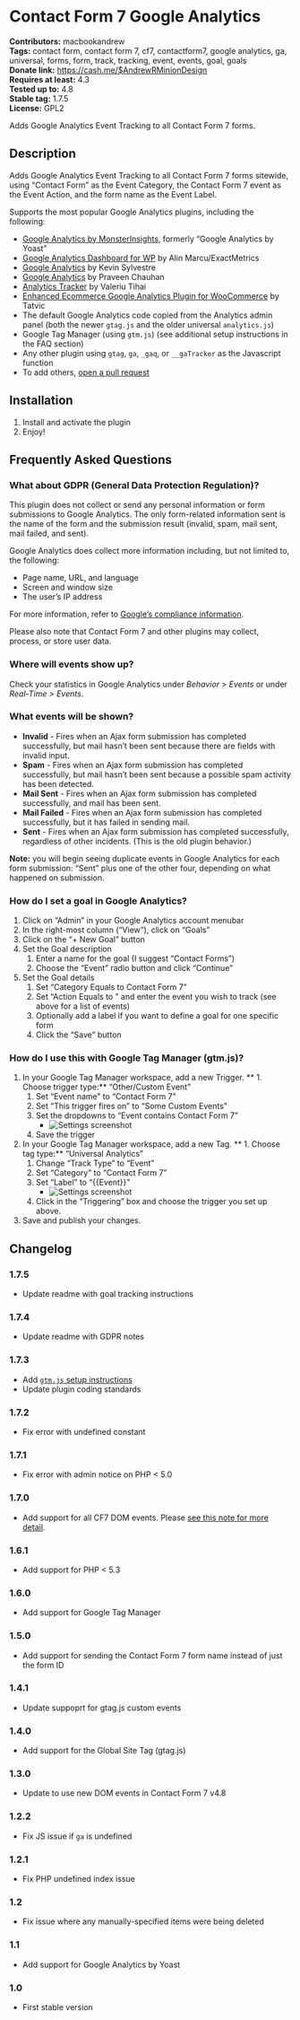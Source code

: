 # Contact Form 7 Google Analytics #
**Contributors:** macbookandrew  
**Tags:** contact form, contact form 7, cf7, contactform7, google analytics, ga, universal, forms, form, track, tracking, event, events, goal, goals  
**Donate link:** https://cash.me/$AndrewRMinionDesign  
**Requires at least:** 4.3  
**Tested up to:** 4.8  
**Stable tag:** 1.7.5  
**License:** GPL2  

Adds Google Analytics Event Tracking to all Contact Form 7 forms.

## Description ##
Adds Google Analytics Event Tracking to all Contact Form 7 forms sitewide, using “Contact Form” as the Event Category, the Contact Form 7 event as the Event Action, and the form name as the Event Label.

Supports the most popular Google Analytics plugins, including the following:

- [Google Analytics by MonsterInsights](https://wordpress.org/plugins/google-analytics-for-wordpress/), formerly “Google Analytics by Yoast”
- [Google Analytics Dashboard for WP](https://wordpress.org/plugins/google-analytics-dashboard-for-wp/) by Alin Marcu/ExactMetrics
- [Google Analytics](https://wordpress.org/plugins/googleanalytics/) by Kevin Sylvestre
- [Google Analytics](https://wordpress.org/plugins/pc-google-analytics/) by Praveen Chauhan
- [Analytics Tracker](https://wordpress.org/plugins/analytics-tracker/) by Valeriu Tihai
- [Enhanced Ecommerce Google Analytics Plugin for WooCommerce](https://wordpress.org/plugins/enhanced-e-commerce-for-woocommerce-store/) by Tatvic
- The default Google Analytics code copied from the Analytics admin panel (both the newer `gtag.js` and the older universal `analytics.js`)
- Google Tag Manager (using `gtm.js`) (see additional setup instructions in the FAQ section)
- Any other plugin using `gtag`, `ga`, `_gaq`, or `__gaTracker` as the Javascript function
- To add others, [open a pull request](https://github.com/macbookandrew/cf7-google-analytics)

## Installation ##
1. Install and activate the plugin
1. Enjoy!

## Frequently Asked Questions ##

### What about GDPR (General Data Protection Regulation)? ###

This plugin does not collect or send any personal information or form submissions to Google Analytics. The only form-related information sent is the name of the form and the submission result (invalid, spam, mail sent, mail failed, and sent).

Google Analytics does collect more information including, but not limited to, the following:

- Page name, URL, and language
- Screen and window size
- The user’s IP address

For more information, refer to [Google’s compliance information](https://privacy.google.com/businesses/compliance/#?modal_active=none).

Please also note that Contact Form 7 and other plugins may collect, process, or store user data.

### Where will events show up? ###

Check your statistics in Google Analytics under *Behavior > Events* or under *Real-Time > Events*.

### What events will be shown? ###

- **Invalid** - Fires when an Ajax form submission has completed successfully, but mail hasn’t been sent because there are fields with invalid input.
- **Spam** - Fires when an Ajax form submission has completed successfully, but mail hasn’t been sent because a possible spam activity has been detected.
- **Mail Sent** - Fires when an Ajax form submission has completed successfully, and mail has been sent.
- **Mail Failed** - Fires when an Ajax form submission has completed successfully, but it has failed in sending mail.
- **Sent** - Fires when an Ajax form submission has completed successfully, regardless of other incidents. (This is the old plugin behavior.)

**Note:** you will begin seeing duplicate events in Google Analytics for each form submission: “Sent” plus one of the other four, depending on what happened on submission.  

### How do I set a goal in Google Analytics? ###

1. Click on “Admin” in your Google Analytics account menubar
1. In the right-most column (“View”), click on “Goals”
1. Click on the “+ New Goal” button
1. Set the Goal description
	1. Enter a name for the goal (I suggest “Contact Forms”)
	1. Choose the “Event” radio button and click “Continue”
1. Set the Goal details
	1. Set “Category Equals to Contact Form 7”
	1. Set “Action Equals to ” and  enter the event you wish to track (see above for a list of events)
	1. Optionally add a label if you want to define a goal for one specific form
	1. Click the “Save” button

### How do I use this with Google Tag Manager (gtm.js)? ###

1. In your Google Tag Manager workspace, add a new Trigger.
**	1. Choose trigger type:** “Other/Custom Event”  
	1. Set “Event name” to “Contact Form 7”
	1. Set “This trigger fires on” to “Some Custom Events”
	1. Set the dropdowns to “Event contains Contact Form 7”
		- ![Settings screenshot](https://raw.githubusercontent.com/macbookandrew/cf7-google-analytics/master/assets/gtm-trigger.png)
	1. Save the trigger
1. In your Google Tag Manager workspace, add a new Tag.
**	1. Choose tag type:** “Universal Analytics”  
	1. Change “Track Type” to “Event”
	1. Set “Category” to “Contact Form 7”
	1. Set “Label” to “{{Event}}”
		- ![Settings screenshot](https://raw.githubusercontent.com/macbookandrew/cf7-google-analytics/master/assets/gtm-tag.png)
	1. Click in the “Triggering” box and choose the trigger you set up above.
1. Save and publish your changes.

## Changelog ##

### 1.7.5 ###
- Update readme with goal tracking instructions

### 1.7.4 ###
- Update readme with GDPR notes

### 1.7.3 ###
- Add [`gtm.js` setup instructions](https://github.com/macbookandrew/cf7-google-analytics#how-do-i-use-this-with-google-tag-manager-gtmjs)
- Update plugin coding standards

### 1.7.2 ###
- Fix error with undefined constant

### 1.7.1 ###
- Fix error with admin notice on PHP < 5.0

### 1.7.0 ###
- Add support for all CF7 DOM events. Please [see this note for more detail](https://github.com/macbookandrew/cf7-google-analytics#what-events-will-be-shown).

### 1.6.1 ###
- Add support for PHP < 5.3

### 1.6.0 ###
- Add support for Google Tag Manager

### 1.5.0 ###
- Add support for sending the Contact Form 7 form name instead of just the form ID

### 1.4.1 ###
- Update suppoprt for gtag.js custom events

### 1.4.0 ###
- Add support for the Global Site Tag (gtag.js)

### 1.3.0 ###
- Update to use new DOM events in Contact Form 7 v4.8

### 1.2.2 ###
- Fix JS issue if `ga` is undefined

### 1.2.1 ###
- Fix PHP undefined index issue

### 1.2 ###
- Fix issue where any manually-specified items were being deleted

### 1.1 ###
- Add support for Google Analytics by Yoast

### 1.0 ###
- First stable version
